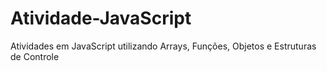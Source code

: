 # Atividade-JavaScript
Atividades em JavaScript utilizando Arrays, Funções, Objetos e Estruturas de Controle
